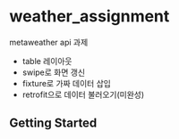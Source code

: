 # weather_assignment

metaweather api 과제
- table 레이아웃
- swipe로 화면 갱신
- fixture로 가짜 데이터 삽입
- retrofit으로 데이터 불러오기(미완성)

## Getting Started

